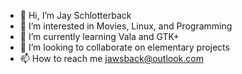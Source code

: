 - 👋 Hi, I’m Jay Schlotterback
- 👀 I’m interested in Movies, Linux, and Programming
- 🌱 I’m currently learning Vala and GTK+
- 💞️ I’m looking to collaborate on elementary projects
- 📫 How to reach me <jawsback@outlook.com>

<!---
jawsback/jawsback is a ✨ special ✨ repository because its `README.md` (this file) appears on your GitHub profile.
You can click the Preview link to take a look at your changes.
--->

